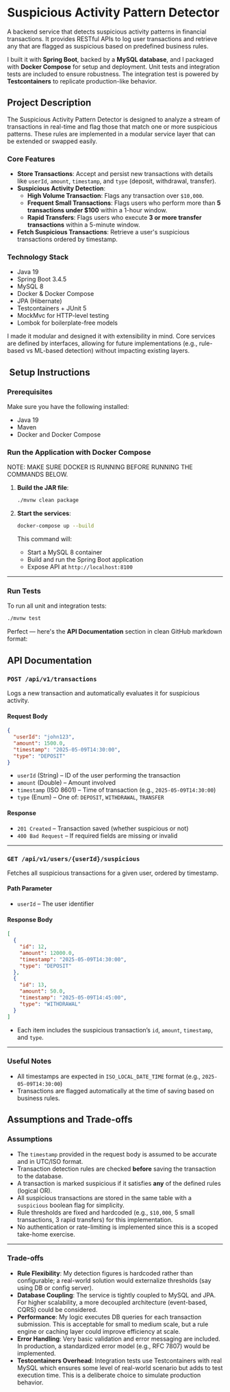 
# Suspicious Activity Pattern Detector

A backend service that detects suspicious activity patterns in financial transactions. It provides RESTful APIs to log user transactions and retrieve any that are flagged as suspicious based on predefined business rules.

I built it with **Spring Boot**, backed by a **MySQL database**, and I packaged with **Docker Compose** for setup and deployment. Unit tests and integration tests are included to ensure robustness. The integration test is powered by **Testcontainers** to replicate production-like behavior.


## Project Description

The Suspicious Activity Pattern Detector is designed to analyze a stream of transactions in real-time and flag those that match one or more suspicious patterns. These rules are implemented in a modular service layer that can be extended or swapped easily.

### Core Features
- **Store Transactions**: Accept and persist new transactions with details like `userId`, `amount`, `timestamp`, and `type` (deposit, withdrawal, transfer).
- **Suspicious Activity Detection**:
  - **High Volume Transaction**: Flags any transaction over `$10,000`.
  - **Frequent Small Transactions**: Flags users who perform more than **5 transactions under $100** within a 1-hour window.
  - **Rapid Transfers**: Flags users who execute **3 or more transfer transactions** within a 5-minute window.
- **Fetch Suspicious Transactions**: Retrieve a user's suspicious transactions ordered by timestamp.

### Technology Stack
- Java 19
- Spring Boot 3.4.5
- MySQL 8
- Docker & Docker Compose
- JPA (Hibernate)
- Testcontainers + JUnit 5
- MockMvc for HTTP-level testing
- Lombok for boilerplate-free models

I made it modular and designed it with extensibility in mind. Core services are defined by interfaces, allowing for future implementations (e.g., rule-based vs ML-based detection) without impacting existing layers.


## ️ Setup Instructions
### Prerequisites

Make sure you have the following installed:

- Java 19
- Maven
- Docker and Docker Compose

### Run the Application with Docker Compose

NOTE: MAKE SURE DOCKER IS RUNNING BEFORE RUNNING THE COMMANDS BELOW.

1. **Build the JAR file**:

   ```bash
   ./mvnw clean package
   ```

2. **Start the services**:

   ```bash
   docker-compose up --build
   ```

   This command will:
    - Start a MySQL 8 container
    - Build and run the Spring Boot application
    - Expose API at `http://localhost:8100`

---

###  Run Tests

To run all unit and integration tests:

```bash
./mvnw test
```
Perfect — here's the **API Documentation** section in clean GitHub markdown format:


##  API Documentation

###  `POST /api/v1/transactions`

Logs a new transaction and automatically evaluates it for suspicious activity.

####  Request Body

```json
{
  "userId": "john123",
  "amount": 1500.0,
  "timestamp": "2025-05-09T14:30:00",
  "type": "DEPOSIT"
}
```

- `userId` (String) – ID of the user performing the transaction
- `amount` (Double) – Amount involved
- `timestamp` (ISO 8601) – Time of transaction (e.g., `2025-05-09T14:30:00`)
- `type` (Enum) – One of: `DEPOSIT`, `WITHDRAWAL`, `TRANSFER`

####  Response

- `201 Created` – Transaction saved (whether suspicious or not)
- `400 Bad Request` – If required fields are missing or invalid

---

###  `GET /api/v1/users/{userId}/suspicious`

Fetches all suspicious transactions for a given user, ordered by timestamp.

#### Path Parameter

- `userId` – The user identifier

####  Response Body

```json
[
  {
    "id": 12,
    "amount": 12000.0,
    "timestamp": "2025-05-09T14:30:00",
    "type": "DEPOSIT"
  },
  {
    "id": 13,
    "amount": 50.0,
    "timestamp": "2025-05-09T14:45:00",
    "type": "WITHDRAWAL"
  }
]
```

- Each item includes the suspicious transaction’s `id`, `amount`, `timestamp`, and `type`.

---

### Useful Notes

- All timestamps are expected in `ISO_LOCAL_DATE_TIME` format (e.g., `2025-05-09T14:30:00`)
- Transactions are flagged automatically at the time of saving based on business rules.

## Assumptions and Trade-offs

###  Assumptions

- The `timestamp` provided in the request body is assumed to be accurate and in UTC/ISO format.
- Transaction detection rules are checked **before** saving the transaction to the database.
- A transaction is marked suspicious if it satisfies **any** of the defined rules (logical OR).
- All suspicious transactions are stored in the same table with a `suspicious` boolean flag for simplicity.
- Rule thresholds are fixed and hardcoded (e.g., `$10,000`, 5 small transactions, 3 rapid transfers) for this implementation.
- No authentication or rate-limiting is implemented since this is a scoped take-home exercise.

---

### Trade-offs

- **Rule Flexibility**: My detection figures is hardcoded rather than configurable; a real-world solution would externalize thresholds (say using DB or config server).
- **Database Coupling**: The service is tightly coupled to MySQL and JPA. For higher scalability, a more decoupled architecture (event-based, CQRS) could be considered.
- **Performance**: My logic executes DB queries for each transaction submission. This is acceptable for small to medium scale, but a rule engine or caching layer could improve efficiency at scale.
- **Error Handling**: Very basic validation and error messaging are included. In production, a standardized error model (e.g., RFC 7807) would be implemented.
- **Testcontainers Overhead**: Integration tests use Testcontainers with real MySQL which ensures some level of real-world scenario but adds to test execution time. This is a deliberate choice to simulate production behavior.

